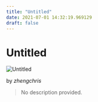 ```yaml
---
title: "Untitled"
date: 2021-07-01 14:32:19.969129
draft: false
---
```


# Untitled

![Untitled](../images/0d19cd37-daa3-11eb-9c72-60f262b60b65.png)

by *zhengchris*



> No description provided.